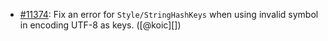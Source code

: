 * [#11374](https://github.com/rubocop/rubocop/pull/11374): Fix an error for `Style/StringHashKeys` when using invalid symbol in encoding UTF-8 as keys. ([@koic][])
